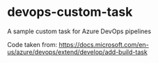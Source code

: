 # devops-custom-task

A sample custom task for Azure DevOps pipelines

Code taken from: https://docs.microsoft.com/en-us/azure/devops/extend/develop/add-build-task
